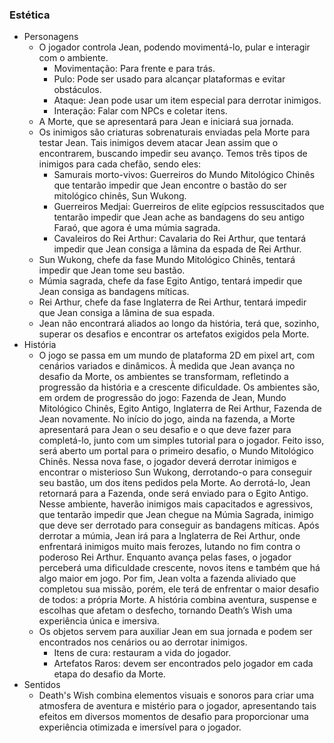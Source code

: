 ### Estética
        
- Personagens
    - O jogador controla Jean, podendo movimentá-lo, pular e interagir com o ambiente.
        - Movimentação: Para frente e para trás.
        - Pulo: Pode ser usado para alcançar plataformas e evitar obstáculos.
        - Ataque: Jean pode usar um item especial para derrotar inimigos.
        - Interação: Falar com NPCs e coletar itens.
    - A Morte, que se apresentará para Jean e iniciará sua jornada.
    - Os inimigos são criaturas sobrenaturais enviadas pela Morte para testar Jean. Tais inimigos devem atacar Jean assim que o encontrarem, buscando impedir seu avanço. Temos três tipos de inimigos para cada chefão, sendo eles:
        - Samurais morto-vivos: Guerreiros do Mundo Mitológico Chinês que tentarão impedir que Jean encontre o bastão do ser mitológico chinês, Sun Wukong.
        - Guerreiros Medjai: Guerreiros de elite egípcios ressuscitados que tentarão impedir que Jean ache as bandagens do seu antigo Faraó, que agora é uma múmia sagrada.
        - Cavaleiros do Rei Arthur: Cavalaria do Rei Arthur, que tentará impedir que Jean consiga a lâmina da espada de Rei Arthur.
    - Sun Wukong, chefe da fase Mundo Mitológico Chinês, tentará impedir que Jean tome seu bastão.
    - Múmia sagrada, chefe da fase Egito Antigo, tentará impedir que Jean consiga as bandagens míticas.
    - Rei Arthur, chefe da fase Inglaterra de Rei Arthur, tentará impedir que Jean consiga a lâmina de sua espada.
    - Jean não encontrará aliados ao longo da história, terá que, sozinho, superar os desafios e encontrar os artefatos exigidos pela Morte.
- História
    - O jogo se passa em um mundo de plataforma 2D em pixel art, com cenários variados e dinâmicos. À medida que Jean avança no desafio da Morte, os ambientes se transformam, refletindo a progressão da história e a crescente dificuldade. Os ambientes são, em ordem de progressão do jogo: Fazenda de Jean, Mundo Mitológico Chinês, Egito Antigo, Inglaterra de Rei Arthur, Fazenda de Jean novamente. No início do jogo, ainda na fazenda, a Morte apresentará para Jean o seu desafio e o que deve fazer para completá-lo, junto com um simples tutorial para o jogador. Feito isso, será aberto um portal para o primeiro desafio, o Mundo Mitológico Chinês. Nessa nova fase, o jogador deverá derrotar inimigos e encontrar o misterioso Sun Wukong, derrotando-o para conseguir seu bastão, um dos itens pedidos pela Morte. Ao derrotá-lo, Jean retornará para a Fazenda, onde será enviado para o Egito Antigo. Nesse ambiente, haverão inimigos mais capacitados e agressivos, que tentarão impedir que Jean chegue na Múmia Sagrada, inimigo que deve ser derrotado para conseguir as bandagens míticas. Após derrotar a múmia, Jean irá para a Inglaterra de Rei Arthur, onde enfrentará inimigos muito mais ferozes, lutando no fim contra o poderoso Rei Arthur. Enquanto avança pelas fases, o jogador perceberá uma dificuldade crescente, novos itens e também que há algo maior em jogo. Por fim, Jean volta a fazenda aliviado que completou sua missão, porém, ele terá de enfrentar o maior desafio de todos: a própria Morte. A história combina aventura, suspense e escolhas que afetam o desfecho, tornando Death’s Wish uma experiência única e imersiva.
    - Os objetos servem para auxiliar Jean em sua jornada e podem ser encontrados nos cenários ou ao derrotar inimigos.
        - Itens de cura: restauram a vida do jogador.
        - Artefatos Raros: devem ser encontrados pelo jogador em cada etapa do desafio da Morte.
- Sentidos
  - Death's Wish combina elementos visuais e sonoros para criar uma atmosfera de aventura e mistério para o jogador, apresentando tais efeitos em diversos momentos de desafio para proporcionar uma experiência otimizada e imersível para o jogador.


